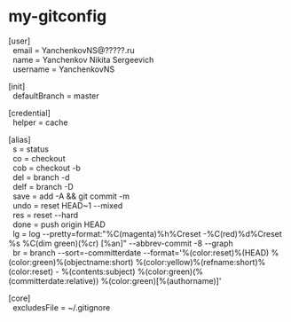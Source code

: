 # my-gitconfig

[user] </br>
  &nbsp; email = YanchenkovNS@?????.ru </br>
  &nbsp; name = Yanchenkov Nikita Sergeevich </br>
  &nbsp; username = YanchenkovNS </br>
  
[init] </br>
  &nbsp; defaultBranch = master </br>
  
[credential] </br>
  &nbsp; helper = cache </br>
  
[alias] </br>
  &nbsp; s = status </br>
  &nbsp; co = checkout </br>
  &nbsp; cob = checkout -b </br>
  &nbsp; del = branch -d </br>
  &nbsp; delf = branch -D    
  &nbsp; save = add -A && git commit -m </br>
  &nbsp; undo = reset HEAD~1 --mixed </br>
  &nbsp; res = reset --hard </br> 
  &nbsp; done = push origin HEAD </br>
  &nbsp; lg = log --pretty=format:\"%C(magenta)%h%Creset -%C(red)%d%Creset %s %C(dim green)(%cr) [%an]\" --abbrev-commit -8 --graph </br>
  &nbsp; br = branch --sort=-committerdate --format='%(color:reset)%(HEAD) %(color:green)%(objectname:short) %(color:yellow)%(refname:short)%(color:reset) - %(contents:subject) %(color:green)(%(committerdate:relative)) %(color:green)[%(authorname)]' </br>
  
[core] </br>
  &nbsp; excludesFile = ~/.gitignore </br>
